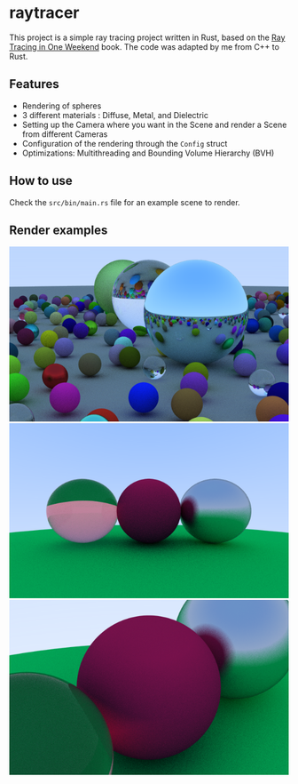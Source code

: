 # raytracer

This project is a simple ray tracing project written in Rust, based on the [Ray Tracing in One Weekend](https://raytracing.github.io/books/RayTracingInOneWeekend.html) book. The code was adapted by me from C++ to Rust.

## Features

* Rendering of spheres
* 3 different materials : Diffuse, Metal, and Dielectric
* Setting up the Camera where you want in the Scene and render a Scene from different Cameras
* Configuration of the rendering through the `Config` struct
* Optimizations: Multithreading and Bounding Volume Hierarchy (BVH)

## How to use

Check the `src/bin/main.rs` file for an example scene to render.

## Render examples

![Big scene](/examples/big_scene.png?raw=true "Big")
![Front view](/examples/front_view.png?raw=true "Front")
![Close up](/examples/close_up.png?raw=true "Close")